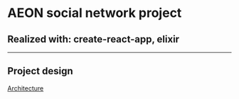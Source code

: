 # AEON social network project

## Realized with: **create-react-app**, **elixir**

___

## Project design
[Architecture](https://www.draw.io/#G1kiyNRO_p8a8hNIlMU2HwT5Ib4-m2HBOI)